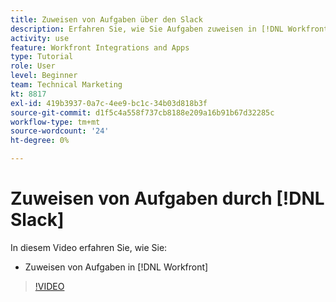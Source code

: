 ```yaml
---
title: Zuweisen von Aufgaben über den Slack
description: Erfahren Sie, wie Sie Aufgaben zuweisen in [!DNL Workfront]
activity: use
feature: Workfront Integrations and Apps
type: Tutorial
role: User
level: Beginner
team: Technical Marketing
kt: 8817
exl-id: 419b3937-0a7c-4ee9-bc1c-34b03d818b3f
source-git-commit: d1f5c4a558f737cb8188e209a16b91b67d32285c
workflow-type: tm+mt
source-wordcount: '24'
ht-degree: 0%

---
```


# Zuweisen von Aufgaben durch [!DNL Slack]

In diesem Video erfahren Sie, wie Sie:

* Zuweisen von Aufgaben in [!DNL Workfront]

>[!VIDEO](https://video.tv.adobe.com/v/335117/?quality=12)
